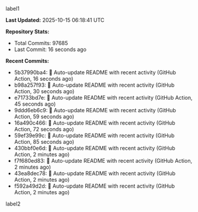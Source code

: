 
label1 
<!-- ACTIVITY_START -->
**Last Updated:** 2025-10-15 06:18:41 UTC

**Repository Stats:**
- Total Commits: 97685
- Last Commit: 16 seconds ago

**Recent Commits:**
- 5b37990ba4: 🤖 Auto-update README with recent activity (GitHub Action, 16 seconds ago)
- b98a257f93: 🤖 Auto-update README with recent activity (GitHub Action, 30 seconds ago)
- e71733bd7e: 🤖 Auto-update README with recent activity (GitHub Action, 45 seconds ago)
- 9ddd6eb6c9: 🤖 Auto-update README with recent activity (GitHub Action, 59 seconds ago)
- 16a490c466: 🤖 Auto-update README with recent activity (GitHub Action, 72 seconds ago)
- 59ef39e99c: 🤖 Auto-update README with recent activity (GitHub Action, 85 seconds ago)
- 430bbf0e6d: 🤖 Auto-update README with recent activity (GitHub Action, 2 minutes ago)
- f7f680ed83: 🤖 Auto-update README with recent activity (GitHub Action, 2 minutes ago)
- 43ea8dec78: 🤖 Auto-update README with recent activity (GitHub Action, 2 minutes ago)
- f592a49d2d: 🤖 Auto-update README with recent activity (GitHub Action, 2 minutes ago)
<!-- ACTIVITY_END -->

label2
